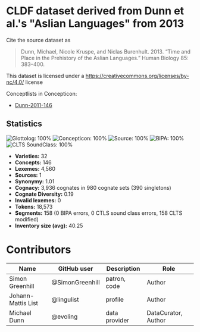# CLDF dataset derived from Dunn et al.'s "Aslian Languages" from 2013

Cite the source dataset as

> Dunn, Michael, Nicole Kruspe, and Niclas Burenhult. 2013. “Time and Place in the Prehistory of the Aslian Languages.” Human Biology 85: 383–400.

This dataset is licensed under a https://creativecommons.org/licenses/by-nc/4.0/ license


Conceptlists in Concepticon:
- [Dunn-2011-146](https://concepticon.clld.org/contributions/Dunn-2011-146)
## Statistics


![Glottolog: 100%](https://img.shields.io/badge/Glottolog-100%25-brightgreen.svg "Glottolog: 100%")
![Concepticon: 100%](https://img.shields.io/badge/Concepticon-100%25-brightgreen.svg "Concepticon: 100%")
![Source: 100%](https://img.shields.io/badge/Source-100%25-brightgreen.svg "Source: 100%")
![BIPA: 100%](https://img.shields.io/badge/BIPA-100%25-brightgreen.svg "BIPA: 100%")
![CLTS SoundClass: 100%](https://img.shields.io/badge/CLTS%20SoundClass-100%25-brightgreen.svg "CLTS SoundClass: 100%")

- **Varieties:** 32
- **Concepts:** 146
- **Lexemes:** 4,560
- **Sources:** 1
- **Synonymy:** 1.01
- **Cognacy:** 3,936 cognates in 980 cognate sets (390 singletons)
- **Cognate Diversity:** 0.19
- **Invalid lexemes:** 0
- **Tokens:** 18,573
- **Segments:** 158 (0 BIPA errors, 0 CTLS sound class errors, 158 CLTS modified)
- **Inventory size (avg):** 40.25

# Contributors

Name | GitHub user | Description | Role
 --- | --- | --- | ----
Simon Greenhill | @SimonGreenhill | patron, code | Author
Johann-Mattis List | @lingulist | profile | Author
Michael Dunn | @evoling | data provider | DataCurator, Author


